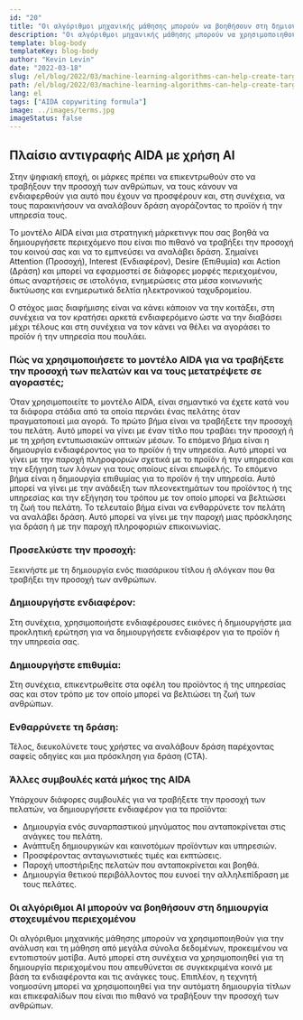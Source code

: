 ```yaml
---
id: "20"
title: "Οι αλγόριθμοι μηχανικής μάθησης μπορούν να βοηθήσουν στη δημιουργία στοχευμένου περιεχομένου"
description: "Οι αλγόριθμοι μηχανικής μάθησης μπορούν να χρησιμοποιηθούν για την ανάλυση και τη μάθηση από μεγάλα σύνολα δεδομένων, προκειμένου να εντοπιστούν μοτίβα. Αυτό μπορεί στη συνέχεια να χρησιμοποιηθεί για τη δημιουργία περιεχομένου που απευθύνεται σε συγκεκριμένα κοινά με βάση τα ενδιαφέροντά τους. Με τη χρήση της μηχανικής μάθησης, οι επιχειρήσεις μπορούν να δημιουργήσουν περιεχόμενο που είναι πιο σχετικό με τους πελάτες τους και που θα συμβάλει στην αύξηση των πωλήσεων."
template: blog-body
templateKey: blog-body
author: "Kevin Levin"
date: "2022-03-18"
slug: /el/blog/2022/03/machine-learning-algorithms-can-help-create-targeted-content
path: /el/blog/2022/03/machine-learning-algorithms-can-help-create-targeted-content
lang: el
tags: ["AIDA copywriting formula"]
image: ../images/terms.jpg
imageStatus: false
---
```


## Πλαίσιο αντιγραφής AIDA με χρήση AI

Στην ψηφιακή εποχή, οι μάρκες πρέπει να επικεντρωθούν στο να τραβήξουν την προσοχή των ανθρώπων, να τους κάνουν να ενδιαφερθούν για αυτό που έχουν να προσφέρουν και, στη συνέχεια, να τους παρακινήσουν να αναλάβουν δράση αγοράζοντας το προϊόν ή την υπηρεσία τους.

Το μοντέλο AIDA είναι μια στρατηγική μάρκετινγκ που σας βοηθά να δημιουργήσετε περιεχόμενο που είναι πιο πιθανό να τραβήξει την προσοχή του κοινού σας και να το εμπνεύσει να αναλάβει δράση. Σημαίνει Attention (Προσοχή), Interest (Ενδιαφέρον), Desire (Επιθυμία) και Action (Δράση) και μπορεί να εφαρμοστεί σε διάφορες μορφές περιεχομένου, όπως αναρτήσεις σε ιστολόγια, ενημερώσεις στα μέσα κοινωνικής δικτύωσης και ενημερωτικά δελτία ηλεκτρονικού ταχυδρομείου.

Ο στόχος μιας διαφήμισης είναι να κάνει κάποιον να την κοιτάξει, στη συνέχεια να τον κρατήσει αρκετά ενδιαφερόμενο ώστε να την διαβάσει μέχρι τέλους και στη συνέχεια να τον κάνει να θέλει να αγοράσει το προϊόν ή την υπηρεσία που πουλάει.

### Πώς να χρησιμοποιήσετε το μοντέλο AIDA για να τραβήξετε την προσοχή των πελατών και να τους μετατρέψετε σε αγοραστές;

Όταν χρησιμοποιείτε το μοντέλο AIDA, είναι σημαντικό να έχετε κατά νου τα διάφορα στάδια από τα οποία περνάει ένας πελάτης όταν πραγματοποιεί μια αγορά. Το πρώτο βήμα είναι να τραβήξετε την προσοχή του πελάτη. Αυτό μπορεί να γίνει με έναν τίτλο που τραβάει την προσοχή ή με τη χρήση εντυπωσιακών οπτικών μέσων. Το επόμενο βήμα είναι η δημιουργία ενδιαφέροντος για το προϊόν ή την υπηρεσία. Αυτό μπορεί να γίνει με την παροχή πληροφοριών σχετικά με το προϊόν ή την υπηρεσία και την εξήγηση των λόγων για τους οποίους είναι επωφελής. Το επόμενο βήμα είναι η δημιουργία επιθυμίας για το προϊόν ή την υπηρεσία. Αυτό μπορεί να γίνει με την ανάδειξη των πλεονεκτημάτων του προϊόντος ή της υπηρεσίας και την εξήγηση του τρόπου με τον οποίο μπορεί να βελτιώσει τη ζωή του πελάτη. Το τελευταίο βήμα είναι να ενθαρρύνετε τον πελάτη να αναλάβει δράση. Αυτό μπορεί να γίνει με την παροχή μιας πρόσκλησης για δράση ή με την παροχή πληροφοριών επικοινωνίας.

### Προσελκύστε την προσοχή:

Ξεκινήστε με τη δημιουργία ενός πιασάρικου τίτλου ή σλόγκαν που θα τραβήξει την προσοχή των ανθρώπων.

### Δημιουργήστε ενδιαφέρον:

Στη συνέχεια, χρησιμοποιήστε ενδιαφέρουσες εικόνες ή δημιουργήστε μια προκλητική ερώτηση για να δημιουργήσετε ενδιαφέρον για το προϊόν ή την υπηρεσία σας.

### Δημιουργήστε επιθυμία:

Στη συνέχεια, επικεντρωθείτε στα οφέλη του προϊόντος ή της υπηρεσίας σας και στον τρόπο με τον οποίο μπορεί να βελτιώσει τη ζωή των ανθρώπων.

### Ενθαρρύνετε τη δράση:

Τέλος, διευκολύνετε τους χρήστες να αναλάβουν δράση παρέχοντας σαφείς οδηγίες και μια πρόσκληση για δράση (CTA).

### Άλλες συμβουλές κατά μήκος της AIDA

Υπάρχουν διάφορες συμβουλές για να τραβήξετε την προσοχή των πελατών, να δημιουργήσετε ενδιαφέρον για τα προϊόντα:

- Δημιουργία ενός συναρπαστικού μηνύματος που ανταποκρίνεται στις ανάγκες του πελάτη.
- Ανάπτυξη δημιουργικών και καινοτόμων προϊόντων και υπηρεσιών.
- Προσφέροντας ανταγωνιστικές τιμές και εκπτώσεις.
- Παροχή υποστήριξης πελατών που ανταποκρίνεται και βοηθά.
- Δημιουργία θετικού περιβάλλοντος που ευνοεί την αλληλεπίδραση με τους πελάτες.

### Οι αλγόριθμοι AI μπορούν να βοηθήσουν στη δημιουργία στοχευμένου περιεχομένου

Οι αλγόριθμοι μηχανικής μάθησης μπορούν να χρησιμοποιηθούν για την ανάλυση και τη μάθηση από μεγάλα σύνολα δεδομένων, προκειμένου να εντοπιστούν μοτίβα. Αυτό μπορεί στη συνέχεια να χρησιμοποιηθεί για τη δημιουργία περιεχομένου που απευθύνεται σε συγκεκριμένα κοινά με βάση τα ενδιαφέροντα και τις ανάγκες τους. Επιπλέον, η τεχνητή νοημοσύνη μπορεί να χρησιμοποιηθεί για την αυτόματη δημιουργία τίτλων και επικεφαλίδων που είναι πιο πιθανό να τραβήξουν την προσοχή των ανθρώπων.

